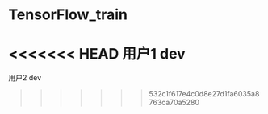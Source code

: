 # TensorFlow_train
<<<<<<< HEAD
用户1 dev
=======
用户2 dev
>>>>>>> 532c1f617e4c0d8e27d1fa6035a8763ca70a5280
